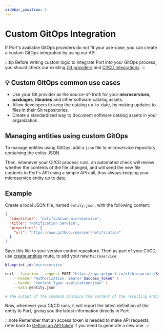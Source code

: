 ```yaml
---
sidebar_position: 5
---
```


# Custom GitOps Integration

If Port's available GitOps providers do not fit your use-case, you can create a custom GitOps integration by using our API.

:::tip
Before writing custom logic to integrate Port into your GitOps process, you should check our existing [Git providers](./git.md) and [CI/CD integrations](/build-your-software-catalog/custom-integration/api/ci-cd).
:::

## 💡 Custom GitOps common use cases

- Use your Git provider as the source-of-truth for your **microservices**, **packages**, **libraries** and other software catalog assets.
- Allow developers to keep the catalog up-to-date, by making updates to files in their Git repositories.
- Create a standardized way to document software catalog assets in your organization.

## Managing entities using custom GitOps

To manage entities using GitOps, add a `json` file to microservice repository containing the entity JSON.

Then, whenever your CI/CD process runs, an automated check will review whether the contents of the file changed, and will send the new file contents to Port's API using a simple API call, thus always keeping your microservice entity up to date.

## Example

Create a local JSON file, named `entity.json`, with the following content:

```json showLineNumbers
{
  "identifier": "notification-microservice",
  "title": "Notification Service",
  "properties": {
    "url": "https://www.github.com/user/notification"
  }
}
```

Save this file to your version control repository. Then as part of your CI/CD, use [create entities](../sync-data-to-catalog.md#creating-entities) route, to add your new `Microservice`:

```bash showLineNumbers
blueprint_id='microservice'

curl --location --request POST "https://api.getport.io/v1/blueprints/${blueprint_id}/entities" \
    --header "Authorization: Bearer $access_token" \
    --header "Content-Type: application/json" \
    --data @entity.json

# The output of the command contains the content of the resulting entity
```

Now, whenever your CI/CD runs, it will report the latest definition of the entity to Port, giving you the latest information directly in Port.

:::note
Remember that an access token is needed to make API requests, refer back to [Getting an API token](/build-your-software-catalog/custom-integration/api#get-api-token) if you need to generate a new one.
:::
